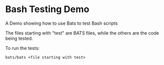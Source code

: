 # Bash Testing Demo
A Demo showing how to use Bats to test Bash scripts

The files starting with "test" are BATS files, while the others are the code being tested. 

To run the tests:

``` bats/bats <file starting with test> ```
